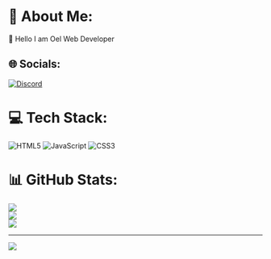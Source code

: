 # 💫 About Me:
👋 Hello I am Oel Web Developer


## 🌐 Socials:
[![Discord](https://img.shields.io/badge/Discord-%237289DA.svg?logo=discord&logoColor=white)](https://discord.gg/pXX8ZZ29Fs) 

# 💻 Tech Stack:
![HTML5](https://img.shields.io/badge/html5-%23E34F26.svg?style=for-the-badge&logo=html5&logoColor=white) ![JavaScript](https://img.shields.io/badge/javascript-%23323330.svg?style=for-the-badge&logo=javascript&logoColor=%23F7DF1E) ![CSS3](https://img.shields.io/badge/css3-%231572B6.svg?style=for-the-badge&logo=css3&logoColor=white) 
# 📊 GitHub Stats:
![](https://github-readme-stats.vercel.app/api?username=Oelweb&theme=dark&hide_border=true&include_all_commits=true&count_private=true)<br/>
![](https://github-readme-streak-stats.herokuapp.com/?user=Oelweb&theme=dark&hide_border=true)<br/>
![](https://github-readme-stats.vercel.app/api/top-langs/?username=Oelweb&theme=dark&hide_border=true&include_all_commits=true&count_private=true&layout=compact)

---
[![](https://visitcount.itsvg.in/api?id=Oelweb&icon=0&color=0)](https://visitcount.itsvg.in)

<!-- Proudly created with GPRM ( https://gprm.itsvg.in ) -->
